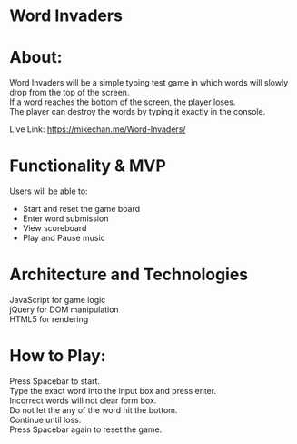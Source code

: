 
# Word Invaders

# About:

Word Invaders will be a simple typing test game in which words will slowly drop from the top of the screen.  
If a word reaches the bottom of the screen, the player loses.  
The player can destroy the words by typing it exactly in the console.  

Live Link: https://mikechan.me/Word-Invaders/

# Functionality & MVP

Users will be able to:
* Start and reset the game board  
* Enter word submission  
* View scoreboard  
* Play and Pause music  

# Architecture and Technologies

JavaScript for game logic  
jQuery for DOM manipulation  
HTML5 for rendering  

# How to Play:

Press Spacebar to start.  
Type the exact word into the input box and press enter.  
Incorrect words will not clear form box.  
Do not let the any of the word hit the bottom.  
Continue until loss.  
Press Spacebar again to reset the game.  
